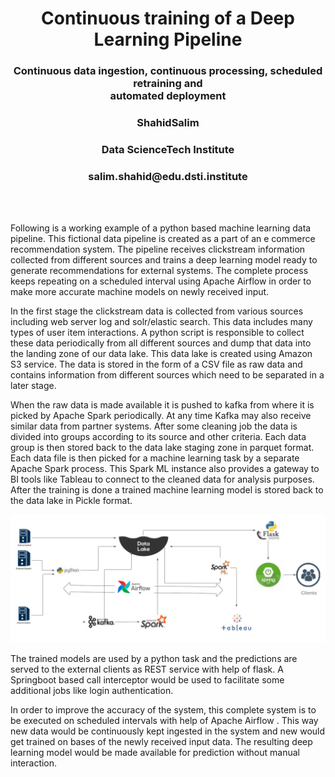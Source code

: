 <div align="center">
    <h1>Continuous training of a Deep Learning Pipeline</h1>
</div>
<div align="center">
    <h3>Continuous data ingestion, continuous processing, scheduled retraining and <br>
                                     automated deployment</h3>
</div>

<div align="center">
    <h3>ShahidSalim</h3>
</div>
<div align="center">
    <h3>Data ScienceTech Institute</h3>
</div>
<div align="center">
    <h3>salim.shahid@edu.dsti.institute</h3>
</div>
<br>
<br>
<p>Following is a working example of a python based machine learning data pipeline. This fictional data
pipeline is created as a part of an e commerce recommendation system. The pipeline receives
clickstream information collected from different sources and trains a deep learning model ready to
generate recommendations for external systems. The complete process keeps repeating on a
scheduled interval using Apache Airflow in order to make more accurate machine models on newly
received input.</p>
<p>In the first stage the clickstream data is collected from various sources including web server
log and solr/elastic search. This data includes many types of user item interactions. A python script is
responsible to collect these data periodically from all different sources and dump that data into the
landing zone of our data lake. This data lake is created using Amazon S3 service. The data is stored
in the form of a CSV file as raw data and contains information from different sources which need to be
separated in a later stage.</p>
<p>When the raw data is made available it is pushed to kafka from where it is picked by Apache
Spark periodically. At any time Kafka may also receive similar data from partner systems. After some cleaning job the data is divided into groups according to its source and other criteria. Each data group is then stored back to the data lake staging zone in parquet format. Each data file is then picked for a machine learning task by a separate Apache Spark process. This Spark ML instance also provides a gateway to BI tools like Tableau to connect to the cleaned data for analysis purposes. After the training is done a trained machine learning model is stored back to the data lake in Pickle format.</p>

<img src="flow.png">

<p>The trained models are used by a python task and the predictions are served to the external clients as REST service with help of flask. A Springboot based call interceptor would be used to facilitate some additional jobs like login authentication.</p>
<p>In order to improve the accuracy of the system, this complete system is to be executed on scheduled
intervals with help of Apache Airflow . This way new data would be continuously kept ingested in the
system and new would get trained on bases of the newly received input data. The resulting deep
learning model would be made available for prediction without manual interaction.</p>


```python


```

